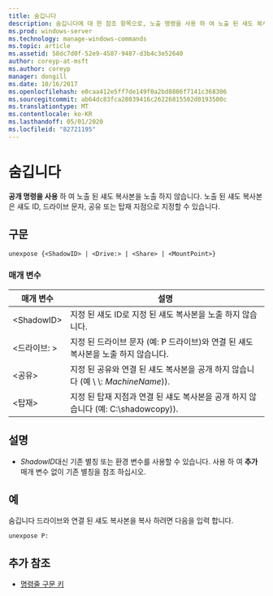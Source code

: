 ```yaml
---
title: 숨깁니다
description: 숨깁니다에 대 한 참조 항목으로, 노출 명령을 사용 하 여 노출 된 섀도 복사본을 노출 하지 않습니다.
ms.prod: windows-server
ms.technology: manage-windows-commands
ms.topic: article
ms.assetid: 58dc7d0f-52e9-4587-9487-d3b4c3e52640
author: coreyp-at-msft
ms.author: coreyp
manager: dongill
ms.date: 10/16/2017
ms.openlocfilehash: e0caa412e5ff7de149f0a2bd8806f7141c368306
ms.sourcegitcommit: ab64dc83fca28039416c26226815502d0193500c
ms.translationtype: MT
ms.contentlocale: ko-KR
ms.lasthandoff: 05/01/2020
ms.locfileid: "82721195"
---
```

# <a name="unexpose"></a>숨깁니다

**공개 명령을 사용** 하 여 노출 된 섀도 복사본을 노출 하지 않습니다. 노출 된 섀도 복사본은 섀도 ID, 드라이브 문자, 공유 또는 탑재 지점으로 지정할 수 있습니다.



## <a name="syntax"></a>구문

```
unexpose {<ShadowID> | <Drive:> | <Share> | <MountPoint>}
```

### <a name="parameters"></a>매개 변수

|매개 변수|설명|
|---------|-----------|
|\<ShadowID>|지정 된 섀도 ID로 지정 된 섀도 복사본을 노출 하지 않습니다.|
|\<드라이브: >|지정 된 드라이브 문자 (예: P 드라이브)와 연결 된 섀도 복사본을 노출 하지 않습니다.|
|\<공유>|지정 된 공유와 연결 된 섀도 복사본을 공개 하지 않습니다 (예 \\ \\: *MachineName*\)).|
|\<탑재>|지정 된 탑재 지점과 연결 된 섀도 복사본을 공개 하지 않습니다 (예: C:\shadowcopy\)).|

## <a name="remarks"></a>설명

-   *ShadowID*대신 기존 별칭 또는 환경 변수를 사용할 수 있습니다. 사용 하 여 **추가** 매개 변수 없이 기존 별칭을 참조 하십시오.

## <a name="examples"></a>예

숨깁니다 드라이브와 연결 된 섀도 복사본을 복사 하려면 다음을 입력 합니다.
```
unexpose P:
```

## <a name="additional-references"></a>추가 참조

- [명령줄 구문 키](command-line-syntax-key.md)